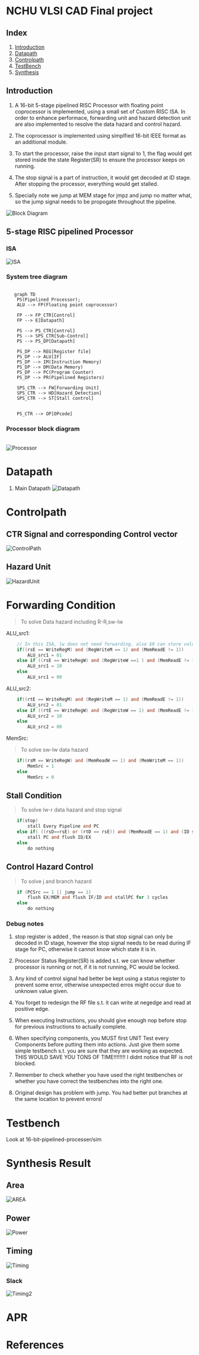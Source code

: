 # NCHU VLSI CAD Final project

## Index
1. [Introduction](#introduction)
2. [Datapath](#datapath)
3. [Controlpath](#controlpath)
4. [TestBench](#testbench)
5. [Synthesis](#synthesis-result)


## Introduction
1. A 16-bit 5-stage pipelined RISC Processor with floating point coprocessor is implemented, using a small set of Custom RISC ISA. In order to enhance performace, forwarding unit and hazard detection unit are also implemented to resolve the data hazard and control hazard.

2.  The coprocessor is implemented using simplfied 16-bit IEEE format as an additional module.

3. To start the processor, raise the input start signal to 1, the flag would get stored inside the state Register(SR) to ensure the processor keeps on running.

4. The stop signal is a part of instruction, it would get decoded at ID stage. After stopping the processor, everything would get stalled.

5. Specially note we jump at MEM stage for jmpz and jump no matter what, so the jump signal needs to be propogate throughout the pipeline.

![Block Diagram](image/16-bit%20RISC%20Pipelined%20Processor%20with%20FP%20unit.png)

## 5-stage RISC pipelined Processor
### ISA
![ISA](image/ISA_Instruction_Description.png)

### System tree diagram
```mermaid

   graph TD
    PS(Pipelined Processor);
    ALU --> FP(Floating point coprocessor)

    FP --> FP_CTR[Control]
    FP --> E[Datapath]

    PS --> PS_CTR[Control]
    PS --> SPS_CTR[Sub-Control]
    PS --> PS_DP[Datapath]

    PS_DP --> REG[Register file]
    PS_DP --> ALU[IF]
    PS_DP --> IM(Instruction Memory)
    PS_DP --> DM(Data Memory)
    PS_DP --> PC(Program Counter)
    PS_DP --> PR(Pipelined Registers)

    SPS_CTR --> FW[Forwarding Unit]
    SPS_CTR --> HD[Hazard_Detection]
    SPS_CTR --> ST[Stall control]


    PS_CTR --> OP[OPcode]

```



### Processor block diagram
<br />![Processor](image/Processor.png)

# Datapath
1. Main Datapath
![Datapath](image/datapath_pipeline.png)

# Controlpath
## CTR Signal and corresponding Control vector
![ControlPath](image/OP_CTR_code.png)

## Hazard Unit

![HazardUnit](image/HazardUnits.png)

# Forwarding Condition
>To solve Data hazard including R-R,sw-lw

ALU_src1:
```verilog
    // In this ISA, lw does not need forwarding. also $0 can store value other than 0. Different from MIPS.
    if((rsE == WriteRegM) and (RegWriteM == 1) and (MemReadE != 1))
        ALU_src1 = 01
    else if ((rsE == WriteRegW) and (RegWriteW ==1 ) and (MemReadE != 1))
        ALU_src1 = 10
    else
        ALU_src1 = 00
```

ALU_src2:
```verilog
    if((rtE == WriteRegM) and (RegWriteM == 1) and (MemReadE != 1))
        ALU_src2 = 01
    else if ((rtE == WriteRegW) and (RegWriteW == 1) and (MemReadE != 1))
        ALU_src2 = 10
    else
        ALU_src2 = 00
```

MemSrc:
> To solve sw-lw data hazard
```verilog
    if((rsM == WriteRegW) and (MemReadW == 1) and (MemWriteM == 1))
        MemSrc = 1
    else
        MemSrc = 0
```


## Stall Condition
> To solve lw-r data hazard and stop signal

```verilog
    if(stop)
        stall Every Pipeline and PC
    else if( ((rsD==rsE) or (rtD == rsE)) and (MemReadE == 1) and (ID stage is R-type))
        stall PC and flush ID/EX
    else
        do nothing
```

## Control Hazard Control
> To solve j and branch hazard

```verilog
    if (PCSrc == 1 || jump == 1)
        flush EX/MEM and flush IF/ID and stallPC for 3 cycles
    else
        do nothing
```

### Debug notes
1. stop register is added , the reason is that stop signal can only be decoded in ID stage, however the stop signal needs to be read during IF stage for PC, otherwise it cannot know which state it is in.

2. Processor Status Register(SR) is added s.t. we can know whether processor is running or not, if it is not running, PC would be locked.

3. Any kind of control signal had better be kept using a status register to prevent some error, otherwise unexpected erros might occur due to unknown value given.

4. You forget to redesign the RF file s.t. it can write at negedge and read at positive edge.

5. When executing Instructions, you should give enough nop before stop for previous instructions to actually complete.

6. When specifying components, you MUST first UNIT Test every Components before putting them into actions. Just give them some simple testbench s.t. you are sure that they are working as expected. THIS WOULD SAVE YOU TONS OF TIME!!!!!!!! I didnt notice that RF is not blocked.

7. Remember to check whether you have used the right testbenches or whether you have correct the testbenches into the right one.

8. Original design has problem with jump. You had better put branches at the same location to prevent errors!

# Testbench
Look at 16-bit-pipelined-processer/sim

# Synthesis Result
## Area
![AREA](image/syn/area.png)
## Power
![Power](image/syn/power.png)
## Timing
![Timing](image/syn/timing1.png)
### Slack
![Timing2](image/syn/timing2.png)

# APR


# References
